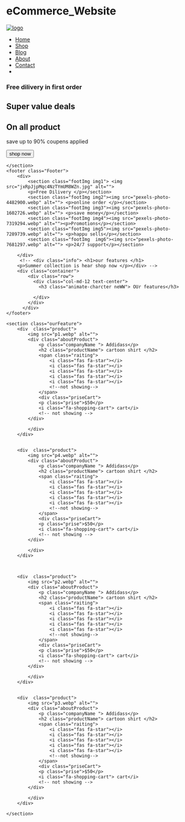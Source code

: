 # eCommerce_Website
<!DOCTYPE html>
<html lang="en">
<head>
    <meta charset="UTF-8">
    <meta name="viewport" content="width=device-width, initial-scale=1.0">
    <title>Document</title>
    <link rel="stylesheet" href="index.css">
    <!-- Correct the Font Awesome CSS file path -->
    <link rel="stylesheet" href="path/to/font-awesome/css/font-awesome.min.css">
</head>
<body>
    <section class="header" >
     <div class="navBar">
        <div class="part1"> <a href="#">   <img src="Screenshot 2023-09-15 105457.png" alt="logo" srcset=""></a></div>
        <div class="part2">
            <ul>
                <li class="home"> <a href="home.html"> Home</a> </li>
                <li class="shop"><a href="shop.html">Shop</a></li>
                <li class="blog"><a href="blog.html">Blog</a></li>
                <li class="about"><a href="about.html">About</a></li>
                <li class="contact"><a href="contact.html">Contact</a></li>
                <li class="cart"><a href=""><i class="fa fa-shopping-cart " ></i></a> </li>
            </ul>
        </div>
     </div>
    </section>
    <section class="body">
        <h3>Free dilivery in first order </h4>
        <h1>Super  value deals </h2>
        <h2> On all product</h2>
        <p>save up to 90% coupens applied </p>
        <button class="ShopNow">shop now </a></button>
        
    </section>
    <footer class="Footer">
        <div>
            <section class="footImg img1"> <img src="jxRpJjpMqc4NzTYmUM8WZn.jpg" alt="">
            <p>Free Dilivery </p></section>
            <section class="footImg img2"><img src="pexels-photo-4482900.webp" alt=""> <p>online order </p></section>
            <section class="footImg img3"><img src="pexels-photo-1602726.webp" alt=""> <p>save money</p></section>
            <section class="footImg img4"><img src="pexels-photo-7319294.webp" alt=""><p>Promotions</p></section>
            <section class="footImg img5"><img src="pexels-photo-7289739.webp" alt=""> <p>happu sells</p></section>
            <section class="footImg  img6"><img src="pexels-photo-7681297.webp" alt=""> <p>24/7 support</p></section>
            
        </div>
         <!-- <div class="info"> <h1>our features </h1>
        <p>Summer collection is hear shop now </p></div> -->
        <div class="container">
            <div class="row">
              <div class="col-md-12 text-center">
                <h3 class="animate-charcter neWW"> OUr features</h3>
                
              </div>
            </div>
          </div>
    </footer>

    <section class="ourFeature">
        <div  class="product">
            <img src="p1.webp" alt="">
            <div class="aboutProduct">
                <p class="companyName "> Addidass</p>
                <h2 class="productName"> cartoon shirt </h2>
                <span class="raiting">
                    <i class="fas fa-star"></i>
                    <i class="fas fa-star"></i>
                    <i class="fas fa-star"></i>
                    <i class="fas fa-star"></i>
                    <i class="fas fa-star"></i>
                    <!--not showing-->
                </span>
                <div class="priseCart">
                <p class="prise">$50</p>
                <i class="fa-shopping-cart"> cart</i>
                <!-- not showing -->
            </div>

            </div>
        </div>


        <div  class="product">
            <img src="p4.webp" alt="">
            <div class="aboutProduct">
                <p class="companyName "> Addidass</p>
                <h2 class="productName"> cartoon shirt </h2>
                <span class="raiting">
                    <i class="fas fa-star"></i>
                    <i class="fas fa-star"></i>
                    <i class="fas fa-star"></i>
                    <i class="fas fa-star"></i>
                    <i class="fas fa-star"></i>
                    <!--not showing-->
                </span>
                <div class="priseCart">
                <p class="prise">$50</p>
                <i class="fa-shopping-cart"> cart</i>
                <!-- not showing -->
            </div>

            </div>
        </div>



        <div  class="product">
            <img src="p2.webp" alt="">
            <div class="aboutProduct">
                <p class="companyName "> Addidass</p>
                <h2 class="productName"> cartoon shirt </h2>
                <span class="raiting">
                    <i class="fas fa-star"></i>
                    <i class="fas fa-star"></i>
                    <i class="fas fa-star"></i>
                    <i class="fas fa-star"></i>
                    <i class="fas fa-star"></i>
                    <!--not showing-->
                </span>
                <div class="priseCart">
                <p class="prise">$50</p>
                <i class="fa-shopping-cart"> cart</i>
                <!-- not showing -->
            </div>

            </div>
        </div>


        <div  class="product">
            <img src="p3.webp" alt="">
            <div class="aboutProduct">
                <p class="companyName "> Addidass</p>
                <h2 class="productName"> cartoon shirt </h2>
                <span class="raiting">
                    <i class="fas fa-star"></i>
                    <i class="fas fa-star"></i>
                    <i class="fas fa-star"></i>
                    <i class="fas fa-star"></i>
                    <i class="fas fa-star"></i>
                    <!--not showing-->
                </span>
                <div class="priseCart">
                <p class="prise">$50</p>
                <i class="fa-shopping-cart"> cart</i>
                <!-- not showing -->
            </div>

            </div>
        </div>

    </section>
</body>
</html>

